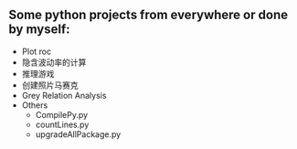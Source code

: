 ## Some python projects from everywhere or done by myself:

- Plot roc
- 隐含波动率的计算
- 推理游戏
- 创建照片马赛克
- Grey Relation Analysis
- Others
    - CompilePy.py
    - countLines.py
    - upgradeAllPackage.py
